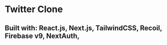 
# Twitter Clone 

## Built with: React.js, Next.js, TailwindCSS, Recoil, Firebase v9, NextAuth, 


